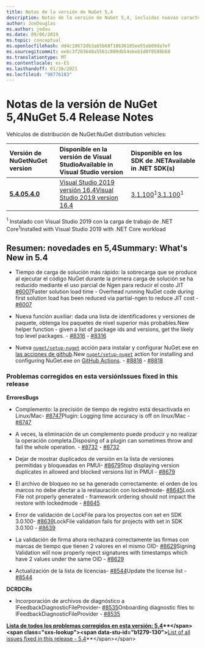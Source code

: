 ```yaml
---
title: Notas de la versión de NuGet 5,4
description: Notas de la versión de NuGet 5,4, incluidas nuevas características, correcciones de errores y DCR.
author: JonDouglas
ms.author: jodou
ms.date: 09/06/2019
ms.topic: conceptual
ms.openlocfilehash: dd4c10672db3a65b68f18636105ee55ab09da7ef
ms.sourcegitcommit: ee6c3f203648a5561c809db54ebeb1d0f0598b68
ms.translationtype: MT
ms.contentlocale: es-ES
ms.lasthandoff: 01/26/2021
ms.locfileid: "98776183"
---
```

# <a name="nuget-54-release-notes"></a><span data-ttu-id="b1279-103">Notas de la versión de NuGet 5,4</span><span class="sxs-lookup"><span data-stu-id="b1279-103">NuGet 5.4 Release Notes</span></span>

<span data-ttu-id="b1279-104">Vehículos de distribución de NuGet:</span><span class="sxs-lookup"><span data-stu-id="b1279-104">NuGet distribution vehicles:</span></span>

| <span data-ttu-id="b1279-105">Versión de NuGet</span><span class="sxs-lookup"><span data-stu-id="b1279-105">NuGet version</span></span> | <span data-ttu-id="b1279-106">Disponible en la versión de Visual Studio</span><span class="sxs-lookup"><span data-stu-id="b1279-106">Available in Visual Studio version</span></span>| <span data-ttu-id="b1279-107">Disponible en los SDK de .NET</span><span class="sxs-lookup"><span data-stu-id="b1279-107">Available in .NET SDK(s)</span></span>|
|:---|:---|:---|
| [<span data-ttu-id="b1279-108">**5.4.0**</span><span class="sxs-lookup"><span data-stu-id="b1279-108">**5.4.0**</span></span>](https://nuget.org/downloads) | [<span data-ttu-id="b1279-109">Visual Studio 2019 versión 16,4</span><span class="sxs-lookup"><span data-stu-id="b1279-109">Visual Studio 2019 version 16.4</span></span>](https://visualstudio.microsoft.com/downloads/) | <span data-ttu-id="b1279-110">[3.1.100](https://dotnet.microsoft.com/download/dotnet-core/3.1)<sup>1</sup></span><span class="sxs-lookup"><span data-stu-id="b1279-110">[3.1.100](https://dotnet.microsoft.com/download/dotnet-core/3.1)<sup>1</sup></span></span> |

<span data-ttu-id="b1279-111"><sup>1</sup> Instalado con Visual Studio 2019 con la carga de trabajo de .NET Core</span><span class="sxs-lookup"><span data-stu-id="b1279-111"><sup>1</sup>Installed with Visual Studio 2019 with .NET Core workload</span></span>

## <a name="summary-whats-new-in-54"></a><span data-ttu-id="b1279-112">Resumen: novedades en 5,4</span><span class="sxs-lookup"><span data-stu-id="b1279-112">Summary: What's New in 5.4</span></span>

* <span data-ttu-id="b1279-113">Tiempo de carga de solución más rápido: la sobrecarga que se produce al ejecutar el código NuGet durante la primera carga de solución se ha reducido mediante el uso parcial de Ngen para reducir el costo JIT [#6007](https://github.com/NuGet/Home/issues/6007)</span><span class="sxs-lookup"><span data-stu-id="b1279-113">Faster solution load time - Overhead running NuGet code during first solution load has been reduced via partial-ngen to reduce JIT cost - [#6007](https://github.com/NuGet/Home/issues/6007)</span></span>

* <span data-ttu-id="b1279-114">Nueva función auxiliar: dada una lista de identificadores y versiones de paquete, obtenga los paquetes de nivel superior más probables.</span><span class="sxs-lookup"><span data-stu-id="b1279-114">New helper function - given a list of package ids and versions, get the likely top level packages.</span></span><span data-ttu-id="b1279-115"> - [#8316](https://github.com/NuGet/Home/issues/8316)</span><span class="sxs-lookup"><span data-stu-id="b1279-115"> - [#8316](https://github.com/NuGet/Home/issues/8316)</span></span>

* <span data-ttu-id="b1279-116">Nueva [`nuget/setup-nuget`](https://github.com/marketplace/actions/setup-nuget-exe-for-use-with-actions) acción para instalar y configurar NuGet.exe en [las acciones de github](https://github.com/features/actions).</span><span class="sxs-lookup"><span data-stu-id="b1279-116">New [`nuget/setup-nuget`](https://github.com/marketplace/actions/setup-nuget-exe-for-use-with-actions) action for installing and configuring NuGet.exe on [GitHub Actions](https://github.com/features/actions).</span></span><span data-ttu-id="b1279-117"> - [#8818](https://github.com/NuGet/Home/issues/8818)</span><span class="sxs-lookup"><span data-stu-id="b1279-117"> - [#8818](https://github.com/NuGet/Home/issues/8818)</span></span>

### <a name="issues-fixed-in-this-release"></a><span data-ttu-id="b1279-118">Problemas corregidos en esta versión</span><span class="sxs-lookup"><span data-stu-id="b1279-118">Issues fixed in this release</span></span>

<span data-ttu-id="b1279-119">**Errores**</span><span class="sxs-lookup"><span data-stu-id="b1279-119">**Bugs**</span></span>

* <span data-ttu-id="b1279-120">Complemento: la precisión de tiempo de registro está desactivada en Linux/Mac- [#8747](https://github.com/NuGet/Home/issues/8747)</span><span class="sxs-lookup"><span data-stu-id="b1279-120">Plugin: Logging time accuracy is off on linux/Mac - [#8747](https://github.com/NuGet/Home/issues/8747)</span></span>

* <span data-ttu-id="b1279-121">A veces, la eliminación de un complemento puede producir y no realizar la operación completa.</span><span class="sxs-lookup"><span data-stu-id="b1279-121">Disposing of a plugin can sometimes throw and fail the whole operation.</span></span><span data-ttu-id="b1279-122"> - [#8732](https://github.com/NuGet/Home/issues/8732)</span><span class="sxs-lookup"><span data-stu-id="b1279-122"> - [#8732](https://github.com/NuGet/Home/issues/8732)</span></span>

* <span data-ttu-id="b1279-123">Dejar de mostrar duplicados de versión en la lista de versiones permitidas y bloqueadas en PMUI- [#8679](https://github.com/NuGet/Home/issues/8679)</span><span class="sxs-lookup"><span data-stu-id="b1279-123">Stop displaying version duplicates in allowed and blocked versions list in PMUI - [#8679](https://github.com/NuGet/Home/issues/8679)</span></span>

* <span data-ttu-id="b1279-124">El archivo de bloqueo no se ha generado correctamente: el orden de los marcos no debe afectar a la restauración con lockedmode- [#8645](https://github.com/NuGet/Home/issues/8645)</span><span class="sxs-lookup"><span data-stu-id="b1279-124">Lock File not properly generated - framework ordering should not impact the restore with lockedmode - [#8645](https://github.com/NuGet/Home/issues/8645)</span></span>

* <span data-ttu-id="b1279-125">Error de validación de LockFile para los proyectos con <RuntimeIdentifiers> set en SDK 3.0.100- [#8639](https://github.com/NuGet/Home/issues/8639)</span><span class="sxs-lookup"><span data-stu-id="b1279-125">LockFile validation fails for projects with <RuntimeIdentifiers> set in SDK 3.0.100 - [#8639](https://github.com/NuGet/Home/issues/8639)</span></span>

* <span data-ttu-id="b1279-126">La validación de firma ahora rechazará correctamente las firmas con marcas de tiempo que tienen 2 valores en el mismo OID- [#8629](https://github.com/NuGet/Home/issues/8629)</span><span class="sxs-lookup"><span data-stu-id="b1279-126">Signing Validation will now properly reject signatures with timestamps which have 2 values under the same OID - [#8629](https://github.com/NuGet/Home/issues/8629)</span></span>

* <span data-ttu-id="b1279-127">Actualización de la lista de licencias- [#8544](https://github.com/NuGet/Home/issues/8544)</span><span class="sxs-lookup"><span data-stu-id="b1279-127">Update the license list - [#8544](https://github.com/NuGet/Home/issues/8544)</span></span>

<span data-ttu-id="b1279-128">**DCR**</span><span class="sxs-lookup"><span data-stu-id="b1279-128">**DCRs**</span></span>

* <span data-ttu-id="b1279-129">Incorporación de archivos de diagnóstico a IFeedbackDiagnosticFileProvider- [#8535](https://github.com/NuGet/Home/issues/8535)</span><span class="sxs-lookup"><span data-stu-id="b1279-129">Onboarding diagnostic files to IFeedbackDiagnosticFileProvider - [#8535](https://github.com/NuGet/Home/issues/8535)</span></span>

<span data-ttu-id="b1279-130">**[Lista de todos los problemas corregidos en esta versión: 5,4](https://github.com/nuget/home/issues?q=is%3Aissue+is%3Aclosed+milestone%3A%225.4")**</span><span class="sxs-lookup"><span data-stu-id="b1279-130">**[List of all issues fixed in this release - 5.4](https://github.com/nuget/home/issues?q=is%3Aissue+is%3Aclosed+milestone%3A%225.4")**</span></span>
